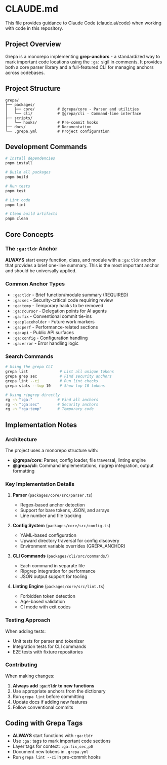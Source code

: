 # CLAUDE.md

This file provides guidance to Claude Code (claude.ai/code) when working with code in this repository.

## Project Overview

Grepa is a monorepo implementing **grep-anchors** - a standardized way to mark important code locations using the `:ga:` sigil in comments. It provides both a core parser library and a full-featured CLI for managing anchors across codebases.

## Project Structure

```
grepa/
├── packages/
│   ├── core/          # @grepa/core - Parser and utilities
│   └── cli/           # @grepa/cli - Command-line interface
├── scripts/
│   └── hooks/         # Pre-commit hooks
├── docs/              # Documentation
└── .grepa.yml         # Project configuration
```

## Development Commands

```bash
# Install dependencies
pnpm install

# Build all packages
pnpm build

# Run tests
pnpm test

# Lint code
pnpm lint

# Clean build artifacts
pnpm clean
```

## Core Concepts

### The `:ga:tldr` Anchor
**ALWAYS** start every function, class, and module with a `:ga:tldr` anchor that provides a brief one-line summary. This is the most important anchor and should be universally applied.

### Common Anchor Types

- `:ga:tldr` - Brief function/module summary (REQUIRED)
- `:ga:sec` - Security-critical code requiring review
- `:ga:temp` - Temporary hacks to be removed
- `:ga:@cursor` - Delegation points for AI agents
- `:ga:fix` - Conventional commit tie-ins
- `:ga:placeholder` - Future work markers
- `:ga:perf` - Performance-related sections
- `:ga:api` - Public API surfaces
- `:ga:config` - Configuration handling
- `:ga:error` - Error handling logic

### Search Commands

```bash
# Using the grepa CLI
grepa list              # List all unique tokens
grepa grep sec          # Find security anchors
grepa lint --ci         # Run lint checks
grepa stats --top 10    # Show top 10 tokens

# Using ripgrep directly
rg -n ":ga:"           # Find all anchors
rg -n ":ga:sec"        # Security anchors
rg -n ":ga:temp"       # Temporary code
```

## Implementation Notes

### Architecture

The project uses a monorepo structure with:
- **@grepa/core**: Parser, config loader, file traversal, linting engine
- **@grepa/cli**: Command implementations, ripgrep integration, output formatting

### Key Implementation Details

1. **Parser** (`packages/core/src/parser.ts`)
   - Regex-based anchor detection
   - Support for bare tokens, JSON, and arrays
   - Line number and file tracking

2. **Config System** (`packages/core/src/config.ts`)
   - YAML-based configuration
   - Upward directory traversal for config discovery
   - Environment variable overrides (GREPA_ANCHOR)

3. **CLI Commands** (`packages/cli/src/commands/`)
   - Each command in separate file
   - Ripgrep integration for performance
   - JSON output support for tooling

4. **Linting Engine** (`packages/core/src/lint.ts`)
   - Forbidden token detection
   - Age-based validation
   - CI mode with exit codes

### Testing Approach

When adding tests:
- Unit tests for parser and tokenizer
- Integration tests for CLI commands
- E2E tests with fixture repositories

### Contributing

When making changes:
1. **Always add `:ga:tldr` to new functions**
2. Use appropriate anchors from the dictionary
3. Run `grepa lint` before committing
4. Update docs if adding new features
5. Follow conventional commits

## Coding with Grepa Tags

- **ALWAYS** start functions with `:ga:tldr`
- Use `:ga:` tags to mark important code sections
- Layer tags for context: `:ga:fix,sec,p0`
- Document new tokens in `.grepa.yml`
- Run `grepa lint --ci` in pre-commit hooks